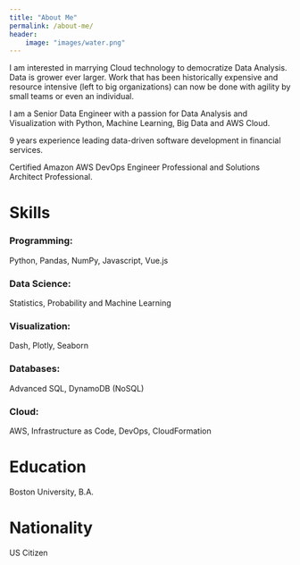 ```yaml
---
title: "About Me"
permalink: /about-me/
header:
    image: "images/water.png"
---
```

I am interested in marrying Cloud technology to democratize Data Analysis. Data is grower ever larger. Work that has been historically expensive and resource intensive (left to big organizations) can now be done with agility by small teams or even an individual.  

I am a Senior Data Engineer with a passion for Data Analysis and Visualization with Python, Machine Learning, Big Data and AWS Cloud.

9 years experience leading data-driven software development in financial services. 

Certified Amazon AWS DevOps Engineer Professional and Solutions Architect Professional.


# Skills

### Programming: 
Python, Pandas, NumPy, Javascript, Vue.js
### Data Science:
 Statistics, Probability and Machine Learning
### Visualization: 
Dash, Plotly, Seaborn
### Databases: 
Advanced SQL, DynamoDB (NoSQL)
### Cloud: 
AWS, Infrastructure as Code, DevOps, CloudFormation


# Education
Boston University, B.A.


# Nationality
US Citizen